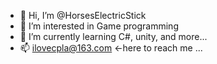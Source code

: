 - 👋 Hi, I’m @HorsesElectricStick
- 👀 I’m interested in Game programming
- 🌱 I’m currently learning C#, unity, and more...
- 📫 ilovecpla@163.com ←here to reach me ...

<!---
HorsesElectricStick/HorsesElectricStick is a ✨ special ✨ repository because its `README.md` (this file) appears on your GitHub profile.
You can click the Preview link to take a look at your changes.
--->
